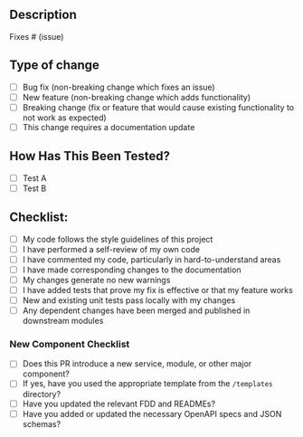 ## Description

<!-- Please include a summary of the change and which issue is fixed. Please also include relevant motivation and context. List any dependencies that are required for this change. -->

Fixes # (issue)

## Type of change

- [ ] Bug fix (non-breaking change which fixes an issue)
- [ ] New feature (non-breaking change which adds functionality)
- [ ] Breaking change (fix or feature that would cause existing functionality to not work as expected)
- [ ] This change requires a documentation update

## How Has This Been Tested?

<!-- Please describe the tests that you ran to verify your changes. Provide instructions so we can reproduce. Please also list any relevant details for your test configuration -->

- [ ] Test A
- [ ] Test B

## Checklist:

- [ ] My code follows the style guidelines of this project
- [ ] I have performed a self-review of my own code
- [ ] I have commented my code, particularly in hard-to-understand areas
- [ ] I have made corresponding changes to the documentation
- [ ] My changes generate no new warnings
- [ ] I have added tests that prove my fix is effective or that my feature works
- [ ] New and existing unit tests pass locally with my changes
- [ ] Any dependent changes have been merged and published in downstream modules

### New Component Checklist

- [ ] Does this PR introduce a new service, module, or other major component?
- [ ] If yes, have you used the appropriate template from the `/templates` directory?
- [ ] Have you updated the relevant FDD and READMEs?
- [ ] Have you added or updated the necessary OpenAPI specs and JSON schemas?

